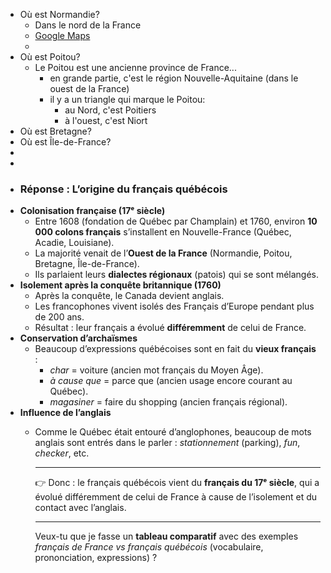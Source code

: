- Où est Normandie?
	- Dans le nord de la France
	- [Google Maps](http://google.com/maps/place/Normandie,+France/@49.0107919,-0.5662131,8.35z/data=!4m6!3m5!1s0x47e1bd6c23f8c087:0x26f2f1561148e202!8m2!3d48.8798704!4d0.1712529!16s%2Fg%2F121c9r7n?entry=ttu&g_ep=EgoyMDI1MDgyNS4wIKXMDSoASAFQAw%3D%3D)
	-
- Où est Poitou?
	- Le Poitou est une ancienne province de France...
		- en grande partie, c'est le région Nouvelle-Aquitaine (dans le ouest de la France)
		- il y a un triangle qui marque le Poitou:
			- au Nord, c'est Poitiers
			- à l'ouest, c'est Niort
- Où est Bretagne?
- Où est Île-de-France?
-
-
- ### Réponse : L’origine du français québécois
- **Colonisation française (17ᵉ siècle)**
	- Entre 1608 (fondation de Québec par Champlain) et 1760, environ **10 000 colons français** s’installent en Nouvelle-France (Québec, Acadie, Louisiane).
	- La majorité venait de l’**Ouest de la France** (Normandie, Poitou, Bretagne, Île-de-France).
	- Ils parlaient leurs **dialectes régionaux** (patois) qui se sont mélangés.
- **Isolement après la conquête britannique (1760)**
	- Après la conquête, le Canada devient anglais.
	- Les francophones vivent isolés des Français d’Europe pendant plus de 200 ans.
	- Résultat : leur français a évolué **différemment** de celui de France.
- **Conservation d’archaïsmes**
	- Beaucoup d’expressions québécoises sont en fait du **vieux français** :
		- *char* = voiture (ancien mot français du Moyen Âge).
		- *à cause que* = parce que (ancien usage encore courant au Québec).
		- *magasiner* = faire du shopping (ancien français régional).
- **Influence de l’anglais**
	- Comme le Québec était entouré d’anglophones, beaucoup de mots anglais sont entrés dans le parler : *stationnement* (parking), *fun*, *checker*, etc.
	  
	  ---
	  
	  👉 Donc : le français québécois vient du **français du 17ᵉ siècle**, qui a évolué différemment de celui de France à cause de l’isolement et du contact avec l’anglais.
	  
	  ---
	  
	  Veux-tu que je fasse un **tableau comparatif** avec des exemples *français de France vs français québécois* (vocabulaire, prononciation, expressions) ?